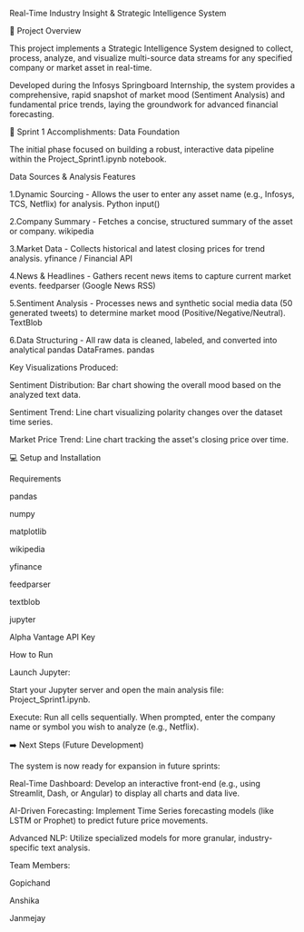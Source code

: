 Real-Time Industry Insight & Strategic Intelligence System

🚀 Project Overview

This project implements a Strategic Intelligence System designed to collect, process, analyze, and visualize multi-source data streams for any specified company or market asset in real-time.

Developed during the Infosys Springboard Internship, the system provides a comprehensive, rapid snapshot of market mood (Sentiment Analysis) and fundamental price trends, laying the groundwork for advanced financial forecasting.

🎯 Sprint 1 Accomplishments: Data Foundation

The initial phase focused on building a robust, interactive data pipeline within the Project_Sprint1.ipynb notebook.

Data Sources & Analysis Features
                                                                                                                      
 1.Dynamic Sourcing -        Allows the user to enter any asset name (e.g., Infosys, TCS, Netflix) for analysis.                                      Python input()

2.Company Summary  -                Fetches a concise, structured summary of the asset or company.                                                    wikipedia

3.Market Data      -           Collects historical and latest closing prices for trend analysis.                                                    yfinance / Financial API

4.News & Headlines  -                Gathers recent news items to capture current market events.                                                    feedparser (Google News RSS)

5.Sentiment Analysis -  Processes news and synthetic social media data (50 generated tweets) to determine market mood (Positive/Negative/Neutral).   TextBlob

6.Data Structuring    -         All raw data is cleaned, labeled, and converted into analytical pandas DataFrames.                                      pandas  

Key Visualizations Produced:

Sentiment Distribution: Bar chart showing the overall mood based on the analyzed text data.

Sentiment Trend: Line chart visualizing polarity changes over the dataset time series.

Market Price Trend: Line chart tracking the asset's closing price over time.

💻 Setup and Installation

Requirements

pandas

numpy

matplotlib

wikipedia

yfinance

feedparser

textblob

jupyter

Alpha Vantage API Key

How to Run

Launch Jupyter:

Start your Jupyter server and open the main analysis file: Project_Sprint1.ipynb.

Execute:  Run all cells sequentially. When prompted, enter the company name or symbol you wish to analyze (e.g., Netflix).

➡️ Next Steps (Future Development)

The system is now ready for expansion in future sprints:

Real-Time Dashboard: Develop an interactive front-end (e.g., using Streamlit, Dash, or Angular) to display all charts and data live.

AI-Driven Forecasting: Implement Time Series forecasting models (like LSTM or Prophet) to predict future price movements.

Advanced NLP: Utilize specialized models for more granular, industry-specific text analysis.

Team Members:

Gopichand

Anshika

Janmejay
